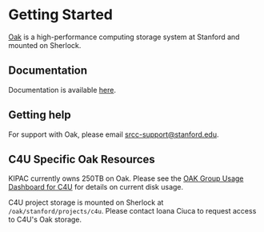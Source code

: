 # Getting Started

[Oak](https://uit.stanford.edu/service/oak-storage) is a high-performance computing storage system at Stanford and mounted on Sherlock.

## Documentation

Documentation is available [here](https://www.sherlock.stanford.edu/docs/storage/filesystems/#oak).

## Getting help

For support with Oak, please email srcc-support@stanford.edu.

## C4U Specific Oak Resources

KIPAC currently owns 250TB on Oak.
Please see the [OAK Group Usage Dashboard for C4U](https://srcc-lookout.stanford.edu/projects/p-c4u) for details on current disk usage.

C4U project storage is mounted on Sherlock at `/oak/stanford/projects/c4u`.
Please contact Ioana Ciuca to request access to C4U's Oak storage.
